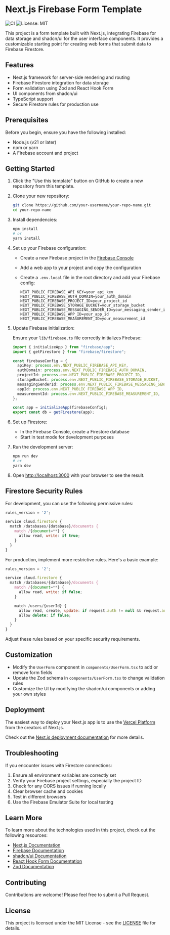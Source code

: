 # Next.js Firebase Form Template

![CI](https://github.com/dyltom/nextjs-firebase-form-template/workflows/CI/badge.svg)
![License: MIT](https://img.shields.io/badge/License-MIT-yellow.svg)

This project is a form template built with Next.js, integrating Firebase for data storage and shadcn/ui for the user interface components. It provides a customizable starting point for creating web forms that submit data to Firebase Firestore.

## Features

- Next.js framework for server-side rendering and routing
- Firebase Firestore integration for data storage
- Form validation using Zod and React Hook Form
- UI components from shadcn/ui
- TypeScript support
- Secure Firestore rules for production use

## Prerequisites

Before you begin, ensure you have the following installed:

- Node.js (v21 or later)
- npm or yarn
- A Firebase account and project

## Getting Started

1. Click the "Use this template" button on GitHub to create a new repository from this template.

2. Clone your new repository:

   ```bash
   git clone https://github.com/your-username/your-repo-name.git
   cd your-repo-name
   ```

3. Install dependencies:

   ```bash
   npm install
   # or
   yarn install
   ```

4. Set up your Firebase configuration:

   - Create a new Firebase project in the [Firebase Console](https://console.firebase.google.com/)
   - Add a web app to your project and copy the configuration
   - Create a `.env.local` file in the root directory and add your Firebase config:

     ```
     NEXT_PUBLIC_FIREBASE_API_KEY=your_api_key
     NEXT_PUBLIC_FIREBASE_AUTH_DOMAIN=your_auth_domain
     NEXT_PUBLIC_FIREBASE_PROJECT_ID=your_project_id
     NEXT_PUBLIC_FIREBASE_STORAGE_BUCKET=your_storage_bucket
     NEXT_PUBLIC_FIREBASE_MESSAGING_SENDER_ID=your_messaging_sender_id
     NEXT_PUBLIC_FIREBASE_APP_ID=your_app_id
     NEXT_PUBLIC_FIREBASE_MEASUREMENT_ID=your_measurement_id
     ```

5. Update Firebase initialization:

   Ensure your `lib/firebase.ts` file correctly initializes Firebase:

   ```typescript
   import { initializeApp } from "firebase/app";
   import { getFirestore } from "firebase/firestore";

   const firebaseConfig = {
     apiKey: process.env.NEXT_PUBLIC_FIREBASE_API_KEY,
     authDomain: process.env.NEXT_PUBLIC_FIREBASE_AUTH_DOMAIN,
     projectId: process.env.NEXT_PUBLIC_FIREBASE_PROJECT_ID,
     storageBucket: process.env.NEXT_PUBLIC_FIREBASE_STORAGE_BUCKET,
     messagingSenderId: process.env.NEXT_PUBLIC_FIREBASE_MESSAGING_SENDER_ID,
     appId: process.env.NEXT_PUBLIC_FIREBASE_APP_ID,
     measurementId: process.env.NEXT_PUBLIC_FIREBASE_MEASUREMENT_ID,
   };

   const app = initializeApp(firebaseConfig);
   export const db = getFirestore(app);
   ```

6. Set up Firestore:

   - In the Firebase Console, create a Firestore database
   - Start in test mode for development purposes

7. Run the development server:

   ```bash
   npm run dev
   # or
   yarn dev
   ```

8. Open [http://localhost:3000](http://localhost:3000) with your browser to see the result.

## Firestore Security Rules

For development, you can use the following permissive rules:

```javascript
rules_version = '2';

service cloud.firestore {
  match /databases/{database}/documents {
    match /{document=**} {
      allow read, write: if true;
    }
  }
}
```

For production, implement more restrictive rules. Here's a basic example:

```javascript
rules_version = '2';

service cloud.firestore {
  match /databases/{database}/documents {
    match /{document=**} {
      allow read, write: if false;
    }

    match /users/{userId} {
      allow read, create, update: if request.auth != null && request.auth.uid == userId;
      allow delete: if false;
    }
  }
}
```

Adjust these rules based on your specific security requirements.

## Customization

- Modify the `UserForm` component in `components/UserForm.tsx` to add or remove form fields
- Update the Zod schema in `components/UserForm.tsx` to change validation rules
- Customize the UI by modifying the shadcn/ui components or adding your own styles

## Deployment

The easiest way to deploy your Next.js app is to use the [Vercel Platform](https://vercel.com/new?utm_medium=default-template&filter=next.js&utm_source=create-next-app&utm_campaign=create-next-app-readme) from the creators of Next.js.

Check out the [Next.js deployment documentation](https://nextjs.org/docs/deployment) for more details.

## Troubleshooting

If you encounter issues with Firestore connections:

1. Ensure all environment variables are correctly set
2. Verify your Firebase project settings, especially the project ID
3. Check for any CORS issues if running locally
4. Clear browser cache and cookies
5. Test in different browsers
6. Use the Firebase Emulator Suite for local testing

## Learn More

To learn more about the technologies used in this project, check out the following resources:

- [Next.js Documentation](https://nextjs.org/docs)
- [Firebase Documentation](https://firebase.google.com/docs)
- [shadcn/ui Documentation](https://ui.shadcn.com/)
- [React Hook Form Documentation](https://react-hook-form.com/)
- [Zod Documentation](https://zod.dev/)

## Contributing

Contributions are welcome! Please feel free to submit a Pull Request.

## License

This project is licensed under the MIT License - see the [LICENSE](LICENSE) file for details.

